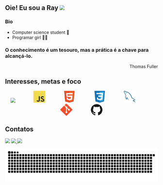 ## Oie! Eu sou a Ray <img src="https://raw.githubusercontent.com/iampavangandhi/iampavangandhi/master/gifs/Hi.gif" width="30px"></h2>

### Bio

- Computer science student 💙 
- Programar girl 👩‍💻


### O conhecimento é um tesouro, mas a prática é a chave para alcançá-lo.
<p align="right">Thomas Fuller
</p>


## Interesses, metas e foco 
<p align="center">
    <img height="40" src="https://upload.wikimedia.org/wikipedia/commons/thumb/c/c3/Python-logo-notext.svg/1200px-Python-logo-notext.svg.png">
    &nbsp;&nbsp;&nbsp;&nbsp;&nbsp;&nbsp;&nbsp;&nbsp;&nbsp;&nbsp;&nbsp;&nbsp;&nbsp;
    <img height="40" src="https://raw.githubusercontent.com/devicons/devicon/master/icons/javascript/javascript-original.svg">
    &nbsp;&nbsp;&nbsp;&nbsp;&nbsp;&nbsp;&nbsp;&nbsp;&nbsp;&nbsp;&nbsp;&nbsp;&nbsp;
    <img height="40" src="https://raw.githubusercontent.com/devicons/devicon/master/icons/html5/html5-original.svg">
    &nbsp;&nbsp;&nbsp;&nbsp;&nbsp;&nbsp;&nbsp;&nbsp;&nbsp;&nbsp;&nbsp;&nbsp;&nbsp;
    <img height="40" src="https://raw.githubusercontent.com/devicons/devicon/master/icons/css3/css3-original.svg">
    &nbsp;&nbsp;&nbsp;&nbsp;&nbsp;&nbsp;&nbsp;&nbsp;&nbsp;&nbsp;&nbsp;&nbsp;&nbsp;
    <img height="40" src="https://raw.githubusercontent.com/devicons/devicon/master/icons/mysql/mysql-original.svg">
     &nbsp;&nbsp;&nbsp;&nbsp;&nbsp;&nbsp;&nbsp;&nbsp;&nbsp;&nbsp;&nbsp;&nbsp;&nbsp;
    <img height="40" src="https://raw.githubusercontent.com/devicons/devicon/master/icons/git/git-original.svg">
    &nbsp;&nbsp;&nbsp;&nbsp;&nbsp;&nbsp;&nbsp;&nbsp;&nbsp;&nbsp;&nbsp;&nbsp;&nbsp;
    <img height="40" src="https://raw.githubusercontent.com/devicons/devicon/master/icons/github/github-original.svg">
    
</p>

## Contatos
<p align="left">  
  <a href="https://instagram.com/raysrocha" target="_blank"><img src="https://img.shields.io/badge/-Instagram-%23E4405F?style=for-the-badge&logo=instagram&logoColor=white" target="_blank"></a>
  <a href="mailto:rocharayani@gmail.com"><img src="https://img.shields.io/badge/gmail-D14836?&style=for-the-badge&logo=gmail&logoColor=white&link=mailto:rocharayani@gmail.com">
  <a href="https://www.linkedin.com/in/rayani-rocha-9646a3169" target="_blank"><img src="https://img.shields.io/badge/-LinkedIn-%230077B5?style=for-the-badge&logo=linkedin&logoColor=white" target="_blank"></a> 
 
  ![Snake animation](https://github.com/rocharayani/rocharayani/blob/output/github-contribution-grid-snake.svg)
</p> 
